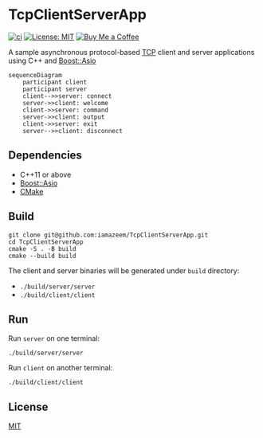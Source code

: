 # TcpClientServerApp

[![ci](https://github.com/iamazeem/TcpClientServerApp/actions/workflows/ci.yml/badge.svg?branch=main)](https://github.com/iamazeem/TcpClientServerApp/actions/workflows/ci.yml)
[![License: MIT](https://img.shields.io/badge/license-MIT-darkgreen.svg?style=flat-square)](./LICENSE)
[![Buy Me a Coffee](https://img.shields.io/badge/Support-Buy%20Me%20A%20Coffee-orange.svg?style=flat-square)](https://www.buymeacoffee.com/iamazeem)

A sample asynchronous protocol-based
[TCP](https://en.wikipedia.org/wiki/Transmission_Control_Protocol) client and
server applications using C++ and
[Boost::Asio](https://www.boost.org/doc/libs/1_76_0/doc/html/boost_asio.html)

```mermaid
sequenceDiagram
    participant client
    participant server
    client-->>server: connect
    server->>client: welcome
    client->>server: command
    server->>client: output
    client->>server: exit
    server-->>client: disconnect
```

## Dependencies

- C++11 or above
- [Boost::Asio](https://www.boost.org/doc/libs/1_76_0/doc/html/boost_asio.html)
- [CMake](https://cmake.org/)

## Build

```shell
git clone git@github.com:iamazeem/TcpClientServerApp.git
cd TcpClientServerApp
cmake -S . -B build
cmake --build build
```

The client and server binaries will be generated under `build` directory:

- `./build/server/server`
- `./build/client/client`

## Run

Run `server` on one terminal:

```shell
./build/server/server
```

Run `client` on another terminal:

```shell
./build/client/client
```

## License

[MIT](./LICENSE)
